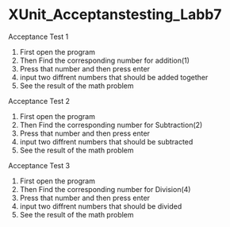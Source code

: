 # XUnit_Acceptanstesting_Labb7
Acceptance Test 1
1. First open the program
2. Then Find the corresponding number for addition(1)
3. Press that number and then press enter
4. input two diffrent numbers that should be added together
5. See the result of the math problem

Acceptance Test 2
1. First open the program
2. Then Find the corresponding number for Subtraction(2)
3. Press that number and then press enter
4. input two diffrent numbers that should be subtracted
5. See the result of the math problem

Acceptance Test 3
1. First open the program
2. Then Find the corresponding number for Division(4)
3. Press that number and then press enter
4. input two diffrent numbers that should be divided
5. See the result of the math problem
